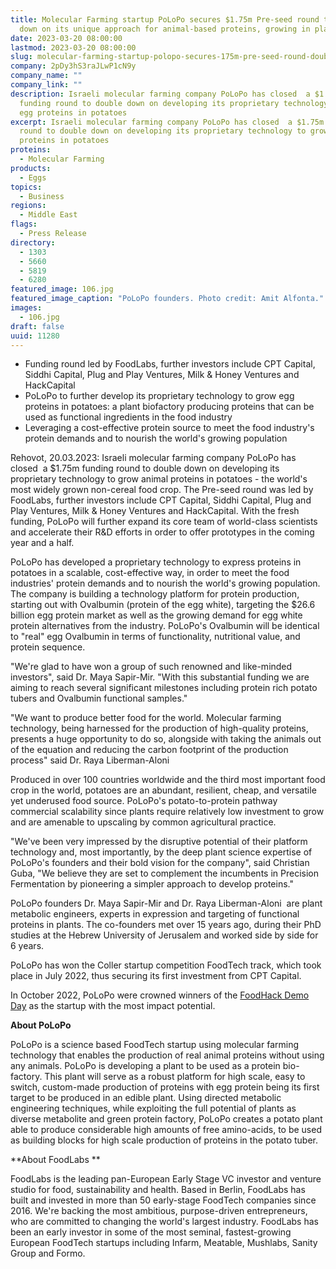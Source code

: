 ```yaml
---
title: Molecular Farming startup PoLoPo secures $1.75m Pre-seed round to double
  down on its unique approach for animal-based proteins, growing in plants
date: 2023-03-20 08:00:00
lastmod: 2023-03-20 08:00:00
slug: molecular-farming-startup-polopo-secures-175m-pre-seed-round-double-down-its-unique
company: 2pDy3hS3raJLwP1cN9y
company_name: ""
company_link: ""
description: Israeli molecular farming company PoLoPo has closed  a $1.75m
  funding round to double down on developing its proprietary technology to grow
  egg proteins in potatoes
excerpt: Israeli molecular farming company PoLoPo has closed  a $1.75m funding
  round to double down on developing its proprietary technology to grow egg
  proteins in potatoes
proteins:
  - Molecular Farming
products:
  - Eggs
topics:
  - Business
regions:
  - Middle East
flags:
  - Press Release
directory:
  - 1303
  - 5660
  - 5819
  - 6280
featured_image: 106.jpg
featured_image_caption: "PoLoPo founders. Photo credit: Amit Alfonta."
images:
  - 106.jpg
draft: false
uuid: 11280
---
```

-   Funding round led by FoodLabs, further investors include CPT
    Capital, Siddhi Capital, Plug and Play Ventures, Milk & Honey
    Ventures and HackCapital
-   PoLoPo to further develop its proprietary technology to grow egg
    proteins in potatoes: a plant biofactory producing proteins that can
    be used as functional ingredients in the food industry
-   Leveraging a cost-effective protein source to meet the food
    industry's protein demands and to nourish the world's growing
    population

Rehovot, 20.03.2023: Israeli molecular farming company PoLoPo has
closed  a \$1.75m funding round to double down on developing its
proprietary technology to grow animal proteins in potatoes - the world's
most widely grown non-cereal food crop. The Pre-seed round was led by
FoodLabs, further investors include CPT Capital, Siddhi Capital, Plug
and Play Ventures, Milk & Honey Ventures and HackCapital. With the fresh
funding, PoLoPo will further expand its core team of world-class
scientists and accelerate their R&D efforts in order to offer prototypes
in the coming year and a half.

PoLoPo has developed a proprietary technology to express proteins in
potatoes in a scalable, cost-effective way, in order to meet the food
industries' protein demands and to nourish the world's growing
population. The company is building a technology platform for protein
production, starting out with Ovalbumin (protein of the egg white),
targeting the \$26.6 billion egg protein market as well as the growing
demand for egg white protein alternatives from the industry. PoLoPo's
Ovalbumin will be identical to "real" egg Ovalbumin in terms of
functionality, nutritional value, and protein sequence. 

"We're glad to have won a group of such renowned and like-minded
investors", said Dr. Maya Sapir-Mir. "With this substantial funding we
are aiming to reach several significant milestones including protein
rich potato tubers and Ovalbumin functional samples."

"We want to produce better food for the world. Molecular farming
technology, being harnessed for the production of high-quality proteins,
presents a huge opportunity to do so, alongside with taking the animals
out of the equation and reducing the carbon footprint of the production
process" said Dr. Raya Liberman-Aloni 

Produced in over 100 countries worldwide and the third most important
food crop in the world, potatoes are an abundant, resilient, cheap, and
versatile yet underused food source. PoLoPo's potato-to-protein pathway
commercial scalability since plants require relatively low investment to
grow and are amenable to upscaling by common agricultural practice.

"We've been very impressed by the disruptive potential of their platform
technology and, most importantly, by the deep plant science expertise of
PoLoPo\'s founders and their bold vision for the company", said
Christian Guba, "We believe they are set to complement the incumbents in
Precision Fermentation by pioneering a simpler approach to develop
proteins."

PoLoPo founders Dr. Maya Sapir-Mir and Dr. Raya Liberman-Aloni  are
plant metabolic engineers, experts in expression and targeting of
functional proteins in plants. The co-founders met over 15 years ago,
during their PhD studies at the Hebrew University of Jerusalem and
worked side by side for 6 years.

PoLoPo has won the Coller startup competition FoodTech track, which took
place in July 2022, thus securing its first investment from CPT
Capital. 

In October 2022, PoLoPo were crowned winners of the [FoodHack Demo
Day](https://foodhack.global/articles/meet-the-winners-of-the-foodhack-demo-day)
as the startup with the most impact potential. 

**About PoLoPo**

PoLoPo is a science based FoodTech startup using molecular farming
technology that enables the production of real animal proteins without
using any animals. PoLoPo is developing a plant to be used as a protein
bio-factory. This plant will serve as a robust platform for high scale,
easy to switch, custom-made production of proteins with egg protein
being its first target to be produced in an edible plant. Using directed
metabolic engineering techniques, while exploiting the full potential of
plants as diverse metabolite and green protein factory, PoLoPo creates a
potato plant able to produce considerable high amounts of free
amino-acids, to be used as building blocks for high scale production of
proteins in the potato tuber.

**About FoodLabs **

FoodLabs is the leading pan-European Early Stage VC investor and venture
studio for food, sustainability and health. Based in Berlin, FoodLabs
has built and invested in more than 50 early-stage FoodTech companies
since 2016. We're backing the most ambitious, purpose-driven
entrepreneurs, who are committed to changing the world's largest
industry. FoodLabs has been an early investor in some of the most
seminal, fastest-growing European FoodTech startups including Infarm,
Meatable, Mushlabs, Sanity Group and Formo.

